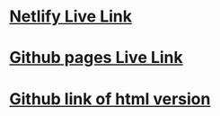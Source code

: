 # [Netlify Live Link](https://dannguyen-moviedatabase.netlify.app/)
# [Github pages Live Link](https://dannguyen9219.github.io/w17d01_movieDatabaseLab/)
# [Github link of html version](https://github.com/dannguyen9219/w17d01_movieDatabaseLab)